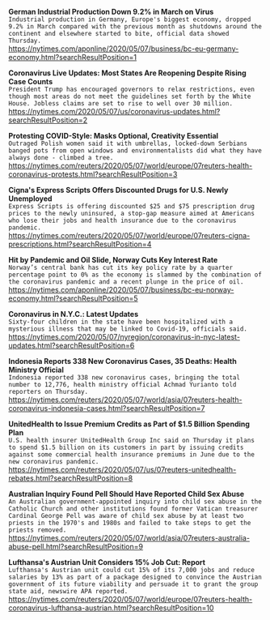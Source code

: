 **German Industrial Production Down 9.2% in March on Virus**\
`Industrial production in Germany, Europe's biggest economy, dropped 9.2% in March compared with the previous month as shutdowns around the continent and elsewhere started to bite, official data showed Thursday.`\
https://nytimes.com/aponline/2020/05/07/business/bc-eu-germany-economy.html?searchResultPosition=1

**Coronavirus Live Updates: Most States Are Reopening Despite Rising Case Counts**\
`President Trump has encouraged governors to relax restrictions, even though most areas do not meet the guidelines set forth by the White House. Jobless claims are set to rise to well over 30 million.`\
https://nytimes.com/2020/05/07/us/coronavirus-updates.html?searchResultPosition=2

**Protesting COVID-Style: Masks Optional, Creativity Essential**\
`Outraged Polish women said it with umbrellas, locked-down Serbians banged pots from open windows and environmentalists did what they have always done - climbed a tree.`\
https://nytimes.com/reuters/2020/05/07/world/europe/07reuters-health-coronavirus-protests.html?searchResultPosition=3

**Cigna's Express Scripts Offers Discounted Drugs for U.S. Newly Unemployed**\
`Express Scripts is offering discounted $25 and $75 prescription drug prices to the newly uninsured, a stop-gap measure aimed at Americans who lose their jobs and health insurance due to the coronavirus pandemic.`\
https://nytimes.com/reuters/2020/05/07/world/europe/07reuters-cigna-prescriptions.html?searchResultPosition=4

**Hit by Pandemic and Oil Slide, Norway Cuts Key Interest Rate**\
`Norway’s central bank has cut its key policy rate by a quarter percentage point to 0% as the economy is slammed by the combination of the coronavirus pandemic and a recent plunge in the price of oil.`\
https://nytimes.com/aponline/2020/05/07/business/bc-eu-norway-economy.html?searchResultPosition=5

**Coronavirus in N.Y.C.: Latest Updates**\
`Sixty-four children in the state have been hospitalized with a mysterious illness that may be linked to Covid-19, officials said.`\
https://nytimes.com/2020/05/07/nyregion/coronavirus-in-nyc-latest-updates.html?searchResultPosition=6

**Indonesia Reports 338 New Coronavirus Cases, 35 Deaths: Health Ministry Official**\
`Indonesia reported 338 new coronavirus cases, bringing the total number to 12,776, health ministry official Achmad Yurianto told reporters on Thursday.`\
https://nytimes.com/reuters/2020/05/07/world/asia/07reuters-health-coronavirus-indonesia-cases.html?searchResultPosition=7

**UnitedHealth to Issue Premium Credits as Part of $1.5 Billion Spending Plan**\
`U.S. health insurer UnitedHealth Group Inc said on Thursday it plans to spend $1.5 billion on its customers in part by issuing credits against some commercial health insurance premiums in June due to the new coronavirus pandemic.`\
https://nytimes.com/reuters/2020/05/07/us/07reuters-unitedhealth-rebates.html?searchResultPosition=8

**Australian Inquiry Found Pell Should Have Reported Child Sex Abuse**\
`An Australian government-appointed inquiry into child sex abuse in the Catholic Church and other institutions found former Vatican treasurer Cardinal George Pell was aware of child sex abuse by at least two priests in the 1970's and 1980s and failed to take steps to get the priests removed.`\
https://nytimes.com/reuters/2020/05/07/world/asia/07reuters-australia-abuse-pell.html?searchResultPosition=9

**Lufthansa's Austrian Unit Considers 15% Job Cut: Report**\
`Lufthansa's Austrian unit could cut 15% of its 7,000 jobs and reduce salaries by 13% as part of a package designed to convince the Austrian government of its future viability and persuade it to grant the group state aid, newswire APA reported.`\
https://nytimes.com/reuters/2020/05/07/world/europe/07reuters-health-coronavirus-lufthansa-austrian.html?searchResultPosition=10

